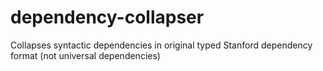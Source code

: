 # dependency-collapser
Collapses syntactic dependencies in original typed Stanford dependency format (not universal dependencies)
